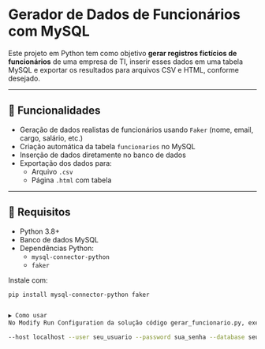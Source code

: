 # Gerador de Dados de Funcionários com MySQL

Este projeto em Python tem como objetivo **gerar registros fictícios de funcionários** de uma empresa de TI, inserir esses dados em uma tabela MySQL e exportar os resultados para arquivos CSV e HTML, conforme desejado.

---

## 📌 Funcionalidades

- Geração de dados realistas de funcionários usando `Faker` (nome, email, cargo, salário, etc.)
- Criação automática da tabela `funcionarios` no MySQL
- Inserção de dados diretamente no banco de dados
- Exportação dos dados para:
  - Arquivo `.csv`
  - Página `.html` com tabela

---

## 🧪 Requisitos

- Python 3.8+
- Banco de dados MySQL
- Dependências Python:
  - `mysql-connector-python`
  - `faker`

Instale com:

```bash
pip install mysql-connector-python faker


▶️ Como usar
No Modify Run Configuration da solução código gerar_funcionario.py, execute o script com os parâmetros desejados:

--host localhost --user seu_usuario --password sua_senha --database seu_database --quantidade 100 --csv funcionarios.csv --html funcionarios.html
